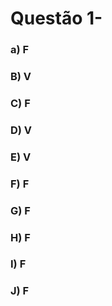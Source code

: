 # Questão 1-
### a) F
### B) V
### C) F
### D) V
### E) V
### F) F
### G) F
### H) F
### I) F
### J) F
